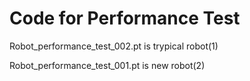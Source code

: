 # Code for Performance Test

Robot_performance_test_002.pt is trypical robot(1)

Robot_performance_test_001.pt is new robot(2)
